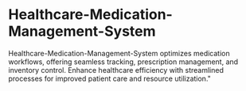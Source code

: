 # Healthcare-Medication-Management-System
Healthcare-Medication-Management-System optimizes medication workflows, offering seamless tracking, prescription management, and inventory control. Enhance healthcare efficiency with streamlined processes for improved patient care and resource utilization."
